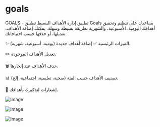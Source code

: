 # goals
GOALS - تطبيق إدارة الأهداف البسيط
تطبيق Goals يساعدك على تنظيم وتحقيق أهدافك اليومية، الأسبوعية، والشهرية بطريقة بسيطة وسهلة. يمكنك إضافة الأهداف، تعديلها، أو حذفها حسب احتياجاتك.

✨ الميزات الرئيسية
✅ إضافة أهداف جديدة (يومية، أسبوعية، شهرية).

✏️ تعديل الأهداف الموجودة.

🗑️ حذف الأهداف عند إنجازها.

📊 تصنيف الأهداف حسب الفئة (صحية، تعليمية، اجتماعية، إلخ).

🔔 إشعارات لتذكيرك بأهدافك.

![Image](https://github.com/user-attachments/assets/20c6b299-a400-4388-aafd-ca4470c540ba)

![Image](https://github.com/user-attachments/assets/5aed8d1d-f0a0-4387-b5e4-92ef0a6dd7a9)

![Image](https://github.com/user-attachments/assets/ec9e2f05-fb0d-40d3-9559-db69811a4ceb)
